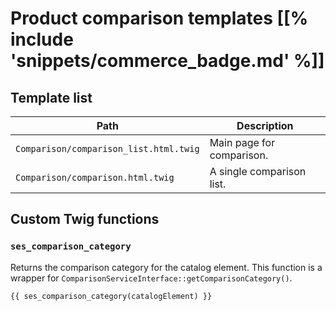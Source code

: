 # Product comparison templates [[% include 'snippets/commerce_badge.md' %]]

## Template list

|Path|Description|
|--- |--- |
|`Comparison/comparison_list.html.twig`|Main page for comparison.|
|`Comparison/comparison.html.twig`|A single comparison list.|

## Custom Twig functions

### `ses_comparison_category`

Returns the comparison category for the catalog element.
This function is a wrapper for `ComparisonServiceInterface::getComparisonCategory()`.

``` html+twig
{{ ses_comparison_category(catalogElement) }}
```
